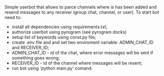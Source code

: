 Simple userbot that allows to parce channels where is has been added and resend messages to any receiver (group chat, channel, or user).
To start bot need to:
  - install all dependencies using requirements.txt;
  - authorize userbot using pyrogram (see pyrogram docks)
  - setup list of keywords using const.py file;
  - create .env file and and set two enviroment variable: ADMIN_CHAT_ID and RECEIVER_ID;
  - ADMIN_CHAT_ID - id of the chat, where error messages will be sent if something goes wrong;
  - RECEIVER_ID - id of the channel where messages will be resent;
  - run bot using 'python main.py' comand.
